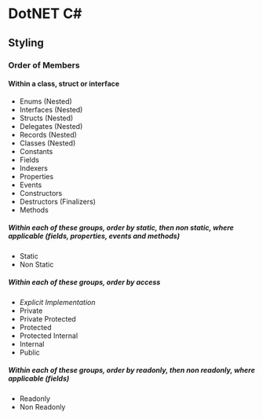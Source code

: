 # DotNET C\#

## Styling

### Order of Members

#### Within a class, struct or interface

- Enums (Nested)
- Interfaces (Nested)
- Structs (Nested)
- Delegates (Nested)
- Records (Nested)
- Classes (Nested)
- Constants
- Fields
- Indexers
- Properties
- Events
- Constructors
- Destructors (Finalizers)
- Methods

##### Within each of these groups, order by static, then non static, where applicable (fields, properties, events and methods)

- Static
- Non Static

##### Within each of these groups, order by access

- *Explicit Implementation*
- Private
- Private Protected
- Protected
- Protected Internal
- Internal
- Public

##### Within each of these groups, order by readonly, then non readonly, where applicable (fields)

- Readonly
- Non Readonly
